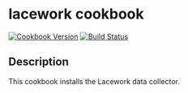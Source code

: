 # lacework cookbook

[![Cookbook Version](http://img.shields.io/cookbook/v/lacework.svg)](https://supermarket.getchef.com/cookbooks/lacework)
[![Build Status](https://secure.travis-ci.org/ApplauseOSS/lacework_cookbook.svg?branch=master)](http://travis-ci.org/ApplauseOSS/lacework_cookbook)

## Description

This cookbook installs the Lacework data collector.
